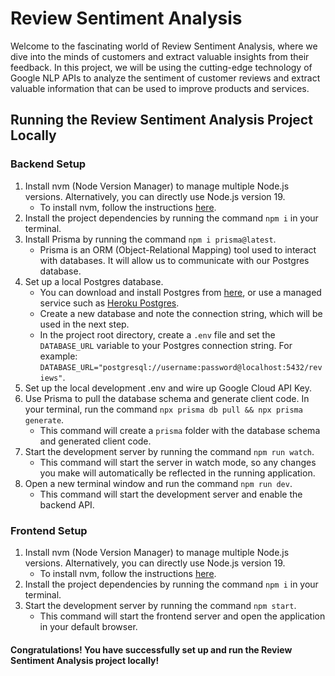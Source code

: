 # Review Sentiment Analysis

Welcome to the fascinating world of Review Sentiment Analysis, where we dive into the minds of customers and extract valuable insights from their feedback. In this project, we will be using the cutting-edge technology of Google NLP APIs to analyze the sentiment of customer reviews and extract valuable information that can be used to improve products and services.

## Running the Review Sentiment Analysis Project Locally

### Backend Setup

1. Install nvm (Node Version Manager) to manage multiple Node.js versions. Alternatively, you can directly use Node.js version 19.
   - To install nvm, follow the instructions [here](https://github.com/nvm-sh/nvm#install--update-script).
2. Install the project dependencies by running the command `npm i` in your terminal.
3. Install Prisma by running the command `npm i prisma@latest`.
   - Prisma is an ORM (Object-Relational Mapping) tool used to interact with databases. It will allow us to communicate with our Postgres database.
4. Set up a local Postgres database.
   - You can download and install Postgres from [here](https://www.postgresql.org/download/), or use a managed service such as [Heroku Postgres](https://www.heroku.com/postgres).
   - Create a new database and note the connection string, which will be used in the next step.
   - In the project root directory, create a `.env` file and set the `DATABASE_URL` variable to your Postgres connection string. For example: `DATABASE_URL="postgresql://username:password@localhost:5432/reviews"`.
5. Set up the local development .env and wire up Google Cloud API Key.
6. Use Prisma to pull the database schema and generate client code. In your terminal, run the command `npx prisma db pull && npx prisma generate`.
   - This command will create a `prisma` folder with the database schema and generated client code.
7. Start the development server by running the command `npm run watch`.
   - This command will start the server in watch mode, so any changes you make will automatically be reflected in the running application.
8. Open a new terminal window and run the command `npm run dev`.
   - This command will start the development server and enable the backend API.

### Frontend Setup

1. Install nvm (Node Version Manager) to manage multiple Node.js versions. Alternatively, you can directly use Node.js version 19.
   - To install nvm, follow the instructions [here](https://github.com/nvm-sh/nvm#install--update-script).
2. Install the project dependencies by running the command `npm i` in your terminal.
3. Start the development server by running the command `npm start`.
   - This command will start the frontend server and open the application in your default browser.

#### Congratulations! You have successfully set up and run the Review Sentiment Analysis project locally!
